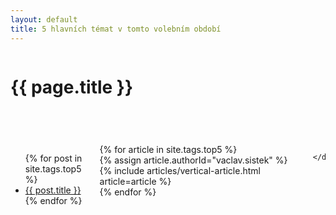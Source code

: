 ```yaml
---
layout: default
title: 5 hlavních témat v tomto volebním období
---
```


<div class="row o-section">
  <div class="columns large-12">
    <header class="c-page-header">
      <h1 itemprop="headline" class="c-page-title">{{ page.title }}</h1>
    </header>
  </div>
    <div class="columns large-12">

<ul>
  {% for post in site.tags.top5 %}
    <li><a class="c-emphasized-anchor" href="{{ post.url }}">{{ post.title }}</a></li>
  {% endfor %}
</ul>
<style>span[itemprop="author"] {display:none}</style>
<div class="o-section-block">
  <div class="row u-uniform-size-row">
    {% for article in site.tags.top5 %}
      <div class="medium-6 large-4 columns {% if forloop.last %}end{% endif %}">
        {% assign article.authorId="vaclav.sistek" %}
        {% include articles/vertical-article.html article=article %}
      </div>
    {% endfor %}
  </div>
</div>

    </div>
</div>
